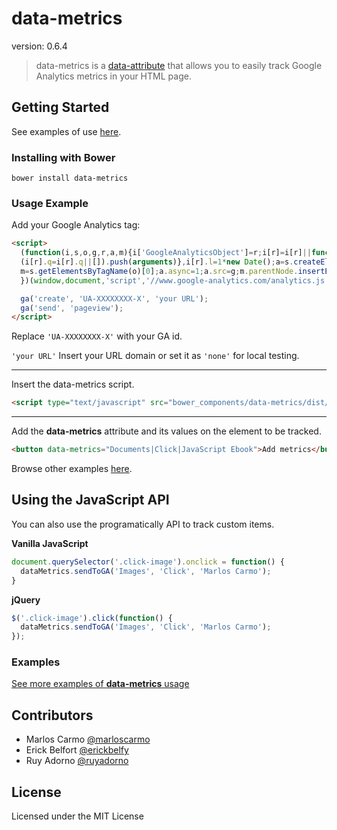 # data-metrics

version: 0.6.4

> data-metrics is a [data-attribute](https://developer.mozilla.org/en-US/docs/Web/Guide/HTML/Using_data_attributes) that allows you to easily track Google Analytics metrics in your HTML page.


## Getting Started

See examples of use [here](http://marloscarmo.github.io/data-metrics/bower_components/data-metrics/example/).

### Installing with Bower

`
bower install data-metrics
`

### Usage Example

Add your Google Analytics tag:

```html
<script>
  (function(i,s,o,g,r,a,m){i['GoogleAnalyticsObject']=r;i[r]=i[r]||function(){
  (i[r].q=i[r].q||[]).push(arguments)},i[r].l=1*new Date();a=s.createElement(o),
  m=s.getElementsByTagName(o)[0];a.async=1;a.src=g;m.parentNode.insertBefore(a,m)
  })(window,document,'script','//www.google-analytics.com/analytics.js','ga');

  ga('create', 'UA-XXXXXXXX-X', 'your URL');
  ga('send', 'pageview');
</script>
```
Replace `'UA-XXXXXXXX-X'` with your GA id.

`'your URL'` Insert your URL domain or set it as `'none'` for local testing.

- - -
Insert the data-metrics script.

```html
<script type="text/javascript" src="bower_components/data-metrics/dist/data-metrics.js"></script>
```
- - -
Add the **data-metrics** attribute and its values on the element to be tracked.

```html
<button data-metrics="Documents|Click|JavaScript Ebook">Add metrics</button>
```

Browse other examples [here](http://marloscarmo.github.io/data-metrics/bower_components/data-metrics/example/).

## Using the JavaScript API

You can also use the programatically API to track custom items.

**Vanilla JavaScript**

```js
document.querySelector('.click-image').onclick = function() {
  dataMetrics.sendToGA('Images', 'Click', 'Marlos Carmo');
}
```

**jQuery**

```js
$('.click-image').click(function() {
  dataMetrics.sendToGA('Images', 'Click', 'Marlos Carmo');
});
```

### Examples

[See more examples of **data-metrics** usage](http://marloscarmo.github.io/data-metrics/bower_components/data-metrics/example/)

## Contributors

* Marlos Carmo [@marloscarmo](https://github.com/marloscarmo)
* Erick Belfort [@erickbelfy](https://github.com/erickbelfy)
* Ruy Adorno [@ruyadorno](https://github.com/ruyadorno)


## License

Licensed under the MIT License
